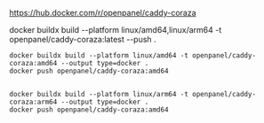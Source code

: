 https://hub.docker.com/r/openpanel/caddy-coraza


docker buildx build --platform linux/amd64,linux/arm64 -t openpanel/caddy-coraza:latest --push .



```
docker buildx build --platform linux/amd64 -t openpanel/caddy-coraza:amd64 --output type=docker .
docker push openpanel/caddy-coraza:amd64


docker buildx build --platform linux/arm64 -t openpanel/caddy-coraza:arm64 --output type=docker .
docker push openpanel/caddy-coraza:amd64

```
